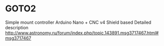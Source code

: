 # GOTO2
Simple mount controller
Arduino Nano + CNC v4 Shield based
Detailed description http://www.astronomy.ru/forum/index.php/topic,143891.msg3717467.html#msg3717467

